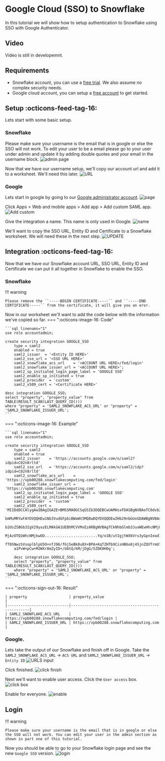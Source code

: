 # Google Cloud (SSO) to Snowflake
In this tutorial we will show how to setup authentication to Snowflake using SSO with Google Authenticator. 

## Video
Video is still in developemnt.

## Requirements
- Snowflake account, you can use a [free trial](https://signup.snowflake.com/). We also assume no complex security needs.
- Google cloud account, you can setup a [free account](https://cloud.google.com/) to get started.

## Setup :octicons-feed-tag-16:
Lets start with some basic setup.

### Snowflake
Please make sure your username is the email that is in google or else the SSO will not work. To edit your user to be a email please go to your user under admin and update it by adding double quotes and your email in the username block.
![admin page](images/11.png)

Now that we have our username setup, we'll copy our account url and add it to a worksheet. We'll need this later.
![URL](images/12.png)

### Google 
Lets start in google by going to our [Google administrator account](https://admin.google.com/).
![page](images/01.png)

Click Apps > Web and mobile apps > Add app > Add custom SAML app.
![Add custom ](images/02.png)

Give the integration a name. This name is only used in Google.
![name](images/03.png)

We'll want to copy the SSO URL, Entity ID and Certificate to a Snowflake worksheet. We will need these in the next step.
![UPDATE](images/04.png)

## Integration  :octicons-feed-tag-16:
Now that we have our Snowflake account URL, SSO URL, Entity ID and Certificate we can put it all together in Snowflake to enable the SSO.

### Snowflake
!!! warning 

    Please remove the ``-----BEGIN CERTIFICATE-----`` and ``-----END CERTIFICATE-----`` from the certificate, it will give you an eror.

Now in our worksheet we'll want to add the code below with the information we've copied so far.
=== ":octicons-image-16: Code"

    ```sql linenums="1"
    use role accountadmin;

    create security integration GOOGLE_SSO
        type = saml2
        enabled = true
        saml2_issuer  = '<Entity ID HERE>'
        saml2_sso_url = '<SSO URL HERE>'
        saml2_snowflake_acs_url    = '<ACCOUNT URL HERE>/fed/login'
        saml2_snowflake_issuer_url = '<ACCOUNT URL HERE>';
        saml2_sp_initiated_login_page_label = 'GOOGLE SSO'
        saml2_enable_sp_initiated = true
        saml2_provider  = 'custom'
        saml2_x509_cert = '<Certificate HERE>'

    desc integration GOOGLE_SSO;
    select "property", "property_value" from TABLE(RESULT_SCAN(LAST_QUERY_ID()))
    where "property" = 'SAML2_SNOWFLAKE_ACS_URL' or "property" = 'SAML2_SNOWFLAKE_ISSUER_URL';
    ```

=== ":octicons-image-16: Example"

    ```sql linenums="1"
    use role accountadmin;

    create security integration GOOGLE_SSO
        type = saml2
        enabled = true
        saml2_issuer    = 'https://accounts.google.com/o/saml2?idpid=C02n8rltd'
        saml2_sso_url   = 'https://accounts.google.com/o/saml2/idp?idpid=C02n8rltd'
        saml2_snowflake_acs_url    = 'https://vpb00288.snowflakecomputing.com/fed/login'
        saml2_snowflake_issuer_url = 'https://vpb00288.snowflakecomputing.com'
        saml2_sp_initiated_login_page_label = 'GOOGLE SSO'
        saml2_enable_sp_initiated = true
        saml2_provider  = 'custom'
        saml2_x509_cert = 'MIIDdDCCAlygAwIBAgIGAZE+BMSSMA0GCSqGSIb3DQEBCwUAMHsxFDASBgNVBAoTC0dvb2dsZSBJ
        bmMuMRYwFAYDVQQHEw1Nb3VudGFpbiBWaWV3MQ8wDQYDVQQDEwZHb29nbGUxGDAWBgNVBAsTD0dv
        b2dsZSBGb3IgV29yazELMAkGA1UEBhMCVVMxEzARBgNVBAgTCkNhbGlmb3JuaWEwHhcNMjQwODEw
        MjAzOTQ1WhcNMjkwOD........................Yq/o1B/utIgjtWX6Vru3yGpnIead1vvbzJ
        fT0SNwzSVsoplblpU5O+nfJ96/fGj5eBk8u8X+BPA+KqTZHTb9CisHB6o8j4SjnZQVTrmU7HJet1
        a1PvW+pCw+M2WXr8mZyID+/UAtQ/kM/jDgG/5ZDK0HOg';

        desc integration GOOGLE_SSO;
        select "property", "property_value" from TABLE(RESULT_SCAN(LAST_QUERY_ID()))
        where "property" = 'SAML2_SNOWFLAKE_ACS_URL' or "property" = 'SAML2_SNOWFLAKE_ISSUER_URL';
    ```

=== ":octicons-sign-out-16: Result"

    | property                   | property_value                                    |
    |----------------------------|---------------------------------------------------|
    | SAML2_SNOWFLAKE_ACS_URL    | https://vpb00288.snowflakecomputing.com/fed/login |
    | SAML2_SNOWFLAKE_ISSUER_URL | https://vpb00288.snowflakecomputing.com           |


### Google.
Lets take the output of our Snowflake and finish off in Google. Take the ``SAML2_SNOWFLAKE_ACS_URL`` -> ``ACS URL`` and ``SAML2_SNOWFLAKE_ISSUER_URL`` -> ``Entity ID``
![URLS input](images/05.png)

Click finished.
![click finish](images/06.png)

Next we'll want to enable user access. Click the ``User access`` box.
![click box](images/07.png)

Enable for everyone.
![enable](images/08.png)

## Login
!!! warning 

    Please make sure your username is the email that is in google or else the SSO will not work. You can edit your user in the admin section as shown in part one of this tutorial.

Now you should be able to go to your Snowflake login page and see the new ``Google SSO`` version.
![login](images/10.png)